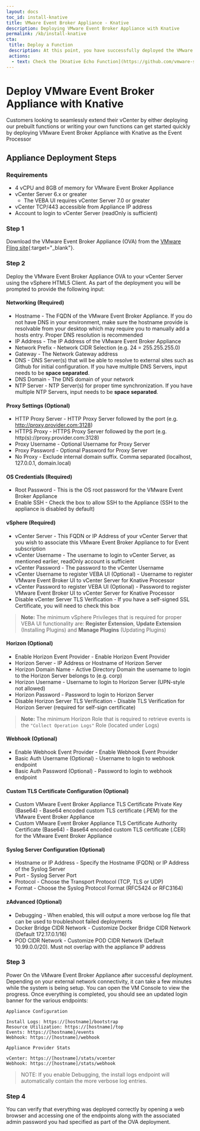 ```yaml
---
layout: docs
toc_id: install-knative
title: VMware Event Broker Appliance - Knative
description: Deploying VMware Event Broker Appliance with Knative
permalink: /kb/install-knative
cta:
 title: Deploy a Function
 description: At this point, you have successfully deployed the VMware Event Broker Appliance and you are ready to start deploying your functions! 
 actions:
  - text: Check the [Knative Echo Function](https://github.com/vmware-samples/vcenter-event-broker-appliance/tree/master/examples/knative/powershell/kn-ps-echo){:target="_blank"} to quickly get started
---
```

# Deploy VMware Event Broker Appliance with Knative

Customers looking to seamlessly extend their vCenter by either deploying our prebuilt functions or writing your own functions can get started quickly by deploying VMware Event Broker Appliance with Knative as the Event Processor

## Appliance Deployment Steps

### Requirements

* 4 vCPU and 8GB of memory for VMware Event Broker Appliance
* vCenter Server 6.x or greater
  *  The VEBA UI requires vCenter Server 7.0 or greater
* vCenter TCP/443 accessible from Appliance IP address
* Account to login to vCenter Server (readOnly is sufficient)

### Step 1

Download the VMware Event Broker Appliance (OVA) from the [VMware Fling site](https://flings.vmware.com/vmware-event-broker-appliance){:target="_blank"}.

### Step 2

Deploy the VMware Event Broker Appliance OVA to your vCenter Server using the vSphere HTML5 Client. As part of the deployment you will be prompted to provide the following input:

#### **Networking** (**Required**)

  * Hostname - The FQDN of the VMware Event Broker Appliance. If you do not have DNS in your environment, make sure the hostname provide is resolvable from your desktop which may require you to manually add a hosts entry. Proper DNS resolution is recommended
  * IP Address - The IP Address of the VMware Event Broker Appliance
  * Network Prefix - Network CIDR Selection (e.g. 24 = 255.255.255.0)
  * Gateway - The Network Gateway address
  * DNS - DNS Server(s) that will be able to resolve to external sites such as Github for initial configuration. If you have multiple DNS Servers, input needs to be **space separated**.
  * DNS Domain - The DNS domain of your network
  * NTP Server - NTP Server(s) for proper time synchronization. If you have multiple NTP Servers, input needs to be **space separated**.

#### **Proxy Settings** (Optional)
  * HTTP Proxy Server - HTTP Proxy Server followed by the port (e.g. http://proxy.provider.com:3128)
  * HTTPS Proxy - HTTPS Proxy Server followed by the port (e.g. http(s)://proxy.provider.com:3128)
  * Proxy Username - Optional Username for Proxy Server
  * Proxy Password - Optional Password for Proxy Server
  * No Proxy - Exclude internal domain suffix. Comma separated (localhost, 127.0.0.1, domain.local)

#### **OS Credentials** (**Required**)
  * Root Password - This is the OS root password for the VMware Event Broker Appliance
  * Enable SSH - Check the box to allow SSH to the Appliance (SSH to the appliance is disabled by default)

#### **vSphere** (**Required**)

  * vCenter Server - This FQDN or IP Address of your vCenter Server that you wish to associate this VMware Event Broker Appliance to for Event subscription
  * vCenter Username - The username to login to vCenter Server, as mentioned earlier, readOnly account is sufficient
  * vCenter Password - The password to the vCenter Username
  * vCenter Username to register VEBA UI (Optional) - Username to register VMware Event Broker UI to vCenter Server for Knative Processor
  * vCenter Password to register VEBA UI (Optional) - Password to register VMware Event Broker UI to vCenter Server for Knative Processor
  * Disable vCenter Server TLS Verification - If you have a self-signed SSL Certificate, you will need to check this box

> **Note:** The minimum vSphere Privileges that is required for proper VEBA UI functionality are: **Register Extension**, **Update Extension** (Installing Plugins) and **Manage Plugins** (Updating Plugins)

#### **Horizon** (**Optional**)

  * Enable Horizon Event Provider - Enable Horizon Event Provider
  * Horizon Server - IP Address or Hostname of Horizon Server
  * Horizon Domain Name - Active Directory Domain the username to login to the Horizon Server belongs to (e.g. corp)
  * Horizon Username - Username to login to Horizon Server (UPN-style not allowed)
  * Horizon Password - Password to login to Horizon Server
  * Disable Horizon Server TLS Verification - Disable TLS Verification for Horizon Server (required for self-sign certificate)

> **Note:** The minimum Horizon Role that is required to retrieve events is the `"Collect Operation Logs"` Role (located under Logs)

#### **Webhook** (**Optional**)

 * Enable Webhook Event Provider - Enable Webhook Event Provider
 * Basic Auth Username (Optional) - Username to login to webhook endpoint
 * Basic Auth Password (Optional) - Password to login to webhook endpoint

#### **Custom TLS Certificate Configuration** (Optional)

  * Custom VMware Event Broker Appliance TLS Certificate Private Key (Base64) - Base64 encoded custom TLS certificate (.PEM) for the VMware Event Broker Appliance
  * Custom VMware Event Broker Appliance TLS Certificate Authority Certificate (Base64) - Base64 encoded custom TLS certificate (.CER) for the VMware Event Broker Appliance

#### **Syslog Server Configuration** (Optional)

  * Hostname or IP Address - Specify the Hostname (FQDN) or IP Address of the Syslog Server
  * Port - Syslog Server Port
  * Protocol - Choose the Transport Protocol (TCP, TLS or UDP)
  * Format - Choose the Syslog Protocol Format (RFC5424 or RFC3164)

#### **zAdvanced** (Optional)
  * Debugging - When enabled, this will output a more verbose log file that can be used to troubleshoot failed deployments
  * Docker Bridge CIDR Network - Customize Docker Bridge CIDR Network (Default 172.17.0.1/16)
  * POD CIDR Network - Customize POD CIDR Network (Default 10.99.0.0/20). Must not overlap with the appliance IP address

### Step 3

Power On the VMware Event Broker Appliance after successful deployment. Depending on your external network connectivity, it can take a few minutes while the system is being setup. You can open the VM Console to view the progress. Once everything is completed, you should see an updated login banner for the various endpoints:

```
Appliance Configuration

Install Logs: https://[hostname]/bootstrap
Resource Utilization: https://[hostname]/top
Events: https://[hostname]/events
Webhook: https://[hostname]/webhook

Appliance Provider Stats

vCenter: https://[hostname]/stats/vcenter
Webhook: https://[hostname]/stats/webhook
```

> NOTE: If you enable Debugging, the install logs endpoint will automatically contain the more verbose log entries.


### Step 4

You can verify that everything was deployed correctly by opening a web browser and accessing one of the endpoints along with the associated admin password you had specified as part of the OVA deployment.


